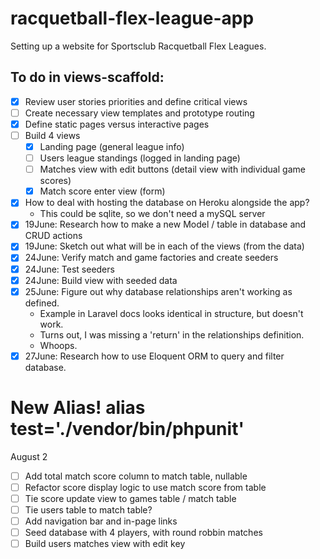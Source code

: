 # racquetball-flex-league-app
Setting up a website for Sportsclub Racquetball Flex Leagues.

## To do in views-scaffold:
- [x] Review user stories priorities and define critical views
- [ ] Create necessary view templates and prototype routing
- [x] Define static pages versus interactive pages
- [ ] Build 4 views
  - [x] Landing page (general league info)
  - [ ] Users league standings (logged in landing page)
  - [ ] Matches view with edit buttons (detail view with individual game scores)
  - [x] Match score enter view (form)
- [x] How to deal with hosting the database on Heroku alongside the app?
  * This could be sqlite, so we don't need a mySQL server
- [x] 19June: Research how to make a new Model / table in database and CRUD actions
- [x] 19June: Sketch out what will be in each of the views (from the data)
- [x] 24June: Verify match and game factories and create seeders
- [x] 24June: Test seeders
- [x] 24June: Build view with seeded data
- [x] 25June: Figure out why database relationships aren't working as defined.
  * Example in Laravel docs looks identical in structure, but doesn't work.
  * Turns out, I was missing a 'return' in the relationships definition.
  * Whoops.
- [x] 27June: Research how to use Eloquent ORM to query and filter database.

# New Alias! alias test='./vendor/bin/phpunit'

August 2
- [ ] Add total match score column to match table, nullable
- [ ] Refactor score display logic to use match score from table
- [ ] Tie score update view to games table / match table
- [ ] Tie users table to match table?
- [ ] Add navigation bar and in-page links
- [ ] Seed database with 4 players, with round robbin matches
- [ ] Build users matches view with edit key
